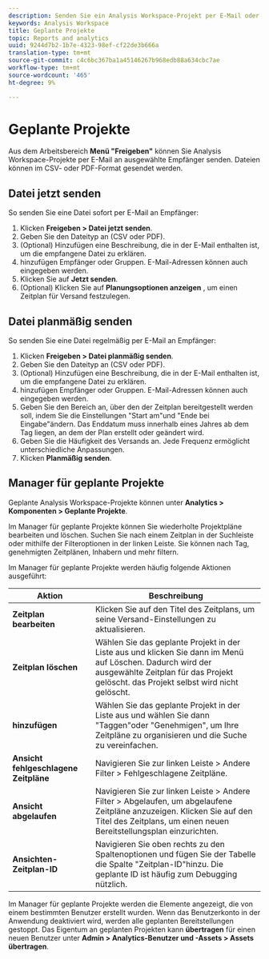 ```yaml
---
description: Senden Sie ein Analysis Workspace-Projekt per E-Mail oder planen Sie es für den Versand.
keywords: Analysis Workspace
title: Geplante Projekte
topic: Reports and analytics
uuid: 9244d7b2-1b7e-4323-98ef-cf22de3b666a
translation-type: tm+mt
source-git-commit: c4c6bc367ba1a45146267b968edb88a634cbc7ae
workflow-type: tm+mt
source-wordcount: '465'
ht-degree: 9%

---
```



# Geplante Projekte

Aus dem Arbeitsbereich **Menü &quot;Freigeben&quot;** können Sie Analysis Workspace-Projekte per E-Mail an ausgewählte Empfänger senden. Dateien können im CSV- oder PDF-Format gesendet werden.

## Datei jetzt senden

So senden Sie eine Datei sofort per E-Mail an Empfänger:

1. Klicken **Freigeben > Datei jetzt senden**.
1. Geben Sie den Dateityp an (CSV oder PDF).
1. (Optional) Hinzufügen eine Beschreibung, die in der E-Mail enthalten ist, um die empfangene Datei zu erklären.
1. hinzufügen Empfänger oder Gruppen. E-Mail-Adressen können auch eingegeben werden.
1. Klicken Sie auf **Jetzt senden**.
1. (Optional) Klicken Sie auf **Planungsoptionen anzeigen** , um einen Zeitplan für Versand festzulegen.

## Datei planmäßig senden

So senden Sie eine Datei regelmäßig per E-Mail an Empfänger:

1. Klicken **Freigeben > Datei planmäßig senden**.
1. Geben Sie den Dateityp an (CSV oder PDF).
1. (Optional) Hinzufügen eine Beschreibung, die in der E-Mail enthalten ist, um die empfangene Datei zu erklären.
1. hinzufügen Empfänger oder Gruppen. E-Mail-Adressen können auch eingegeben werden.
1. Geben Sie den Bereich an, über den der Zeitplan bereitgestellt werden soll, indem Sie die Einstellungen &quot;Start am&quot;und &quot;Ende bei Eingabe&quot;ändern. Das Enddatum muss innerhalb eines Jahres ab dem Tag liegen, an dem der Plan erstellt oder geändert wird.
1. Geben Sie die Häufigkeit des Versands an. Jede Frequenz ermöglicht unterschiedliche Anpassungen.
1. Klicken **Planmäßig senden**.

## Manager für geplante Projekte

Geplante Analysis Workspace-Projekte können unter **Analytics > Komponenten > Geplante Projekte**.

Im Manager für geplante Projekte können Sie wiederholte Projektpläne bearbeiten und löschen. Suchen Sie nach einem Zeitplan in der Suchleiste oder mithilfe der Filteroptionen in der linken Leiste. Sie können nach Tag, genehmigten Zeitplänen, Inhabern und mehr filtern.

Im Manager für geplante Projekte werden häufig folgende Aktionen ausgeführt:

| Aktion | Beschreibung |
|---|---|
| **Zeitplan bearbeiten** | Klicken Sie auf den Titel des Zeitplans, um seine Versand-Einstellungen zu aktualisieren. |
| **Zeitplan löschen** | Wählen Sie das geplante Projekt in der Liste aus und klicken Sie dann im Menü auf Löschen. Dadurch wird der ausgewählte Zeitplan für das Projekt gelöscht. das Projekt selbst wird nicht gelöscht. |
| **hinzufügen** | Wählen Sie das geplante Projekt in der Liste aus und wählen Sie dann &quot;Taggen&quot;oder &quot;Genehmigen&quot;, um Ihre Zeitpläne zu organisieren und die Suche zu vereinfachen. |
| **Ansicht fehlgeschlagene Zeitpläne** | Navigieren Sie zur linken Leiste > Andere Filter > Fehlgeschlagene Zeitpläne. |
| **Ansicht abgelaufen** | Navigieren Sie zur linken Leiste > Andere Filter > Abgelaufen, um abgelaufene Zeitpläne anzuzeigen. Klicken Sie auf den Titel des Zeitplans, um einen neuen Bereitstellungsplan einzurichten. |
| **Ansichten-Zeitplan-ID** | Navigieren Sie oben rechts zu den Spaltenoptionen und fügen Sie der Tabelle die Spalte &quot;Zeitplan-ID&quot;hinzu. Die geplante ID ist häufig zum Debugging nützlich. |

Im Manager für geplante Projekte werden die Elemente angezeigt, die von einem bestimmten Benutzer erstellt wurden. Wenn das Benutzerkonto in der Anwendung deaktiviert wird, werden alle geplanten Bereitstellungen gestoppt. Das Eigentum an geplanten Projekten kann **übertragen** für einen neuen Benutzer unter **Admin > Analytics-Benutzer und -Assets > Assets übertragen**.
